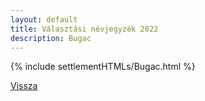 ```yaml
---
layout: default
title: Választási névjegyzék 2022
description: Bugac
---
```


{% include settlementHTMLs/Bugac.html %}

[Vissza](../)